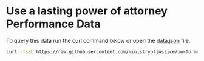# Use a lasting power of attorney Performance Data

To query this data run the curl command below or open the [data.json](data.json) file.

```bash
curl -fsSL https://raw.githubusercontent.com/ministryofjustice/performance-data/main/src/_data/use_an_lpa/data.json
```
